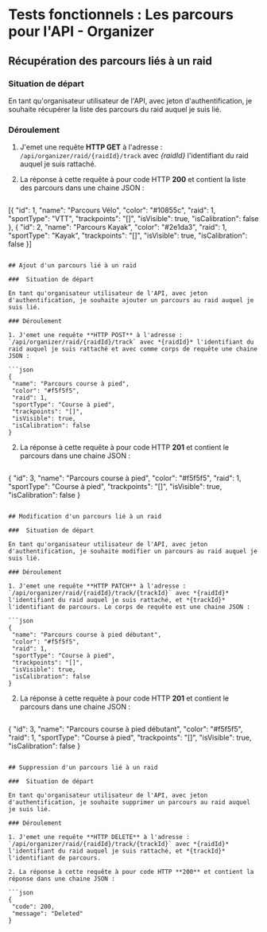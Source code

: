# Tests fonctionnels : Les parcours pour l'API - Organizer



## Récupération des parcours liés à un raid

###  Situation de départ

En tant qu'organisateur utilisateur de l'API, avec jeton d'authentification, je souhaite récupérer la liste des parcours du raid auquel je suis lié.

### Déroulement 

1. J'emet une requête **HTTP GET** à l'adresse : `/api/organizer/raid/{raidId}/track` avec *{raidId}* l'identifiant du raid auquel je suis rattaché.

2. La réponse à cette requête à pour code HTTP **200** et contient la liste des parcours dans une chaine JSON :

   ```json
  [{
    "id": 1,
    "name": "Parcours Vélo",
    "color": "#10855c",
    "raid": 1,
    "sportType": "VTT",
    "trackpoints": "[]",
    "isVisible": true,
    "isCalibration": false
  }, {
    "id": 2,
    "name": "Parcours Kayak",
    "color": "#2e1da3",
    "raid": 1,
    "sportType": "Kayak",
    "trackpoints": "[]",
    "isVisible": true,
    "isCalibration": false
  }]
   ```

## Ajout d'un parcours lié à un raid

###  Situation de départ

En tant qu'organisateur utilisateur de l'API, avec jeton d'authentification, je souhaite ajouter un parcours au raid auquel je suis lié.

### Déroulement 

1. J'emet une requête **HTTP POST** à l'adresse : `/api/organizer/raid/{raidId}/track` avec *{raidId}* l'identifiant du raid auquel je suis rattaché et avec comme corps de requête une chaine JSON :

   ```json
  {
    "name": "Parcours course à pied",
    "color": "#f5f5f5",
    "raid": 1,
    "sportType": "Course à pied",
    "trackpoints": "[]",
    "isVisible": true,
    "isCalibration": false
  }
   ```

2. La réponse à cette requête à pour code HTTP **201** et contient le parcours dans une chaine JSON :

   ```json
  {
    "id": 3,
     "name": "Parcours course à pied",
    "color": "#f5f5f5",
    "raid": 1,
    "sportType": "Course à pied",
    "trackpoints": "[]",
    "isVisible": true,
    "isCalibration": false
  }
   ```

## Modification d'un parcours lié à un raid

###  Situation de départ

En tant qu'organisateur utilisateur de l'API, avec jeton d'authentification, je souhaite modifier un parcours au raid auquel je suis lié.

### Déroulement 

1. J'emet une requête **HTTP PATCH** à l'adresse : `/api/organizer/raid/{raidId}/track/{trackId}` avec *{raidId}* l'identifiant du raid auquel je suis rattaché, et *{trackId}* l'identifiant de parcours. Le corps de requête est une chaine JSON :

   ```json
  {
    "name": "Parcours course à pied débutant",
    "color": "#f5f5f5",
    "raid": 1,
    "sportType": "Course à pied",
    "trackpoints": "[]",
    "isVisible": true,
    "isCalibration": false
  }
   ```

2. La réponse à cette requête à pour code HTTP **201** et contient le parcours dans une chaine JSON :

   ```json
  {
    "id": 3,
     "name": "Parcours course à pied débutant",
    "color": "#f5f5f5",
    "raid": 1,
    "sportType": "Course à pied",
    "trackpoints": "[]",
    "isVisible": true,
    "isCalibration": false
  }
   ```

## Suppression d'un parcours lié à un raid

###  Situation de départ

En tant qu'organisateur utilisateur de l'API, avec jeton d'authentification, je souhaite supprimer un parcours au raid auquel je suis lié.

### Déroulement 

1. J'emet une requête **HTTP DELETE** à l'adresse : `/api/organizer/raid/{raidId}/track/{trackId}` avec *{raidId}* l'identifiant du raid auquel je suis rattaché, et *{trackId}* l'identifiant de parcours.

2. La réponse à cette requête à pour code HTTP **200** et contient la réponse dans une chaine JSON :

   ```json
  {
    "code": 200,
    "message": "Deleted"
  }
   ```